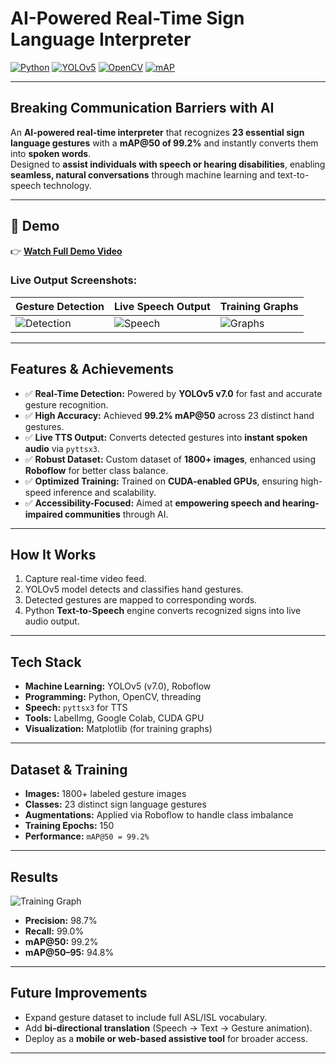 #  AI-Powered Real-Time Sign Language Interpreter

[![Python](https://img.shields.io/badge/Python-3.9-blue?logo=python)](https://www.python.org/) 
[![YOLOv5](https://img.shields.io/badge/YOLOv5-v7.0-green)](https://github.com/ultralytics/yolov5) 
[![OpenCV](https://img.shields.io/badge/OpenCV-4.x-orange?logo=opencv)](https://opencv.org/) 
[![mAP](https://img.shields.io/badge/mAP@50-99.2%25-brightgreen)]() 

---

##  Breaking Communication Barriers with AI
An **AI-powered real-time interpreter** that recognizes **23 essential sign language gestures** with a **mAP@50 of 99.2%** and instantly converts them into **spoken words**.  
Designed to **assist individuals with speech or hearing disabilities**, enabling **seamless, natural conversations** through machine learning and text-to-speech technology.

---

## 🎥 Demo
👉 **[Watch Full Demo Video](https://youtu.be/lBeAlBZhJzk)** 

### Live Output Screenshots:
| Gesture Detection | Live Speech Output | Training Graphs |
|------------------|-------------------|-----------------|
| ![Detection](images/Screenshot2025-08-07021813.png) | ![Speech](images/demo2.png) | ![Graphs](images/graph.png) |

---

##  Features & Achievements
- ✅ **Real-Time Detection:** Powered by **YOLOv5 v7.0** for fast and accurate gesture recognition.  
- ✅ **High Accuracy:** Achieved **99.2% mAP@50** across 23 distinct hand gestures.  
- ✅ **Live TTS Output:** Converts detected gestures into **instant spoken audio** via `pyttsx3`.  
- ✅ **Robust Dataset:** Custom dataset of **1800+ images**, enhanced using **Roboflow** for better class balance.  
- ✅ **Optimized Training:** Trained on **CUDA-enabled GPUs**, ensuring high-speed inference and scalability.  
- ✅ **Accessibility-Focused:** Aimed at **empowering speech and hearing-impaired communities** through AI.

---

##  How It Works
1. Capture real-time video feed.  
2. YOLOv5 model detects and classifies hand gestures.  
3. Detected gestures are mapped to corresponding words.  
4. Python **Text-to-Speech** engine converts recognized signs into live audio output.

---

## Tech Stack
- **Machine Learning:** YOLOv5 (v7.0), Roboflow  
- **Programming:** Python, OpenCV, threading  
- **Speech:** `pyttsx3` for TTS  
- **Tools:** LabelImg, Google Colab, CUDA GPU  
- **Visualization:** Matplotlib (for training graphs)

---

##  Dataset & Training
- **Images:** 1800+ labeled gesture images  
- **Classes:** 23 distinct sign language gestures  
- **Augmentations:** Applied via Roboflow to handle class imbalance  
- **Training Epochs:** 150  
- **Performance:** `mAP@50 = 99.2%`

---

##  Results
![Training Graph](images/graph.png)

- **Precision:** 98.7%  
- **Recall:** 99.0%  
- **mAP@50:** 99.2%  
- **mAP@50–95:** 94.8%

---

##  Future Improvements
- Expand gesture dataset to include full ASL/ISL vocabulary.  
- Add **bi-directional translation** (Speech → Text → Gesture animation).  
- Deploy as a **mobile or web-based assistive tool** for broader access.

---
